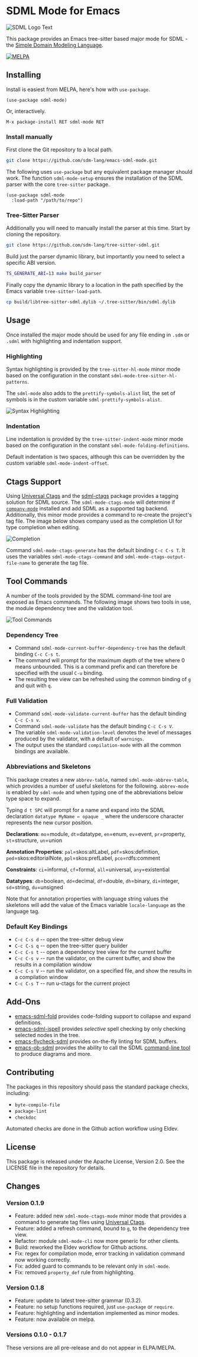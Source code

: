 # SDML Mode for Emacs

![SDML Logo Text](https://raw.githubusercontent.com/sdm-lang/.github/main/profile/horizontal-text.svg)

This package provides an Emacs tree-sitter based major mode for SDML - the
[Simple Domain Modeling Language](https://github.com/sdm-lang/tree-sitter-sdml).

[![MELPA](https://melpa.org/packages/sdml-mode-badge.svg)](https://melpa.org/#/sdml-mode)

## Installing

Install is easiest from MELPA, here's how with `use-package`.

```elisp
(use-package sdml-mode)
```

Or, interactively.

    M-x package-install RET sdml-mode RET

### Install manually

First clone the Git repository to a local path.

```bash
git clone https://github.com/sdm-lang/emacs-sdml-mode.git
```

The following uses `use-package` but any equivalent package manager should work.
The function `sdml-mode-setup` ensures the installation of the SDML parser with
the core `tree-sitter` package.

```elisp
(use-package sdml-mode
  :load-path "/path/to/repo")
```

### Tree-Sitter Parser

Additionally you will need to manually install the parser at this time. Start by
cloning the repository.

```bash
git clone https://github.com/sdm-lang/tree-sitter-sdml.git
```

Build just the parser dynamic library, but importantly you need to select a
specific ABI version.

```bash
TS_GENERATE_ABI=13 make build_parser
```

Finally copy the dynamic library to a location in the path specified by the
Emacs variable `tree-sitter-load-path`.

```bash
cp build/libtree-sitter-sdml.dylib ~/.tree-sitter/bin/sdml.dylib
```

## Usage

Once installed the major mode should be used for any file ending in `.sdm` or
`.sdml` with highlighting and indentation support.

### Highlighting

Syntax highlighting is provided by the `tree-sitter-hl-mode` minor mode based on
the configuration in the constant `sdml-mode-tree-sitter-hl-patterns`.

The `sdml-mode` also adds to the `prettify-symbols-alist` list, the set of symbols
is in the custom variable `sdml-prettify-symbols-alist`.

![Syntax Highlighting](./images/emacs-editing.png)

### Indentation

Line indentation is provided by the `tree-sitter-indent-mode` minor mode based on
the configuration in the constant `sdml-mode-folding-definitions`.

Default indentation is two spaces, although this can be overridden by the custom
variable `sdml-mode-indent-offset`.

## Ctags Support

Using [Universal Ctags](https://ctags.io) and the [sdml-ctags](https://github.com/sdm-lang/sdml-ctags) package provides a tagging solution for
SDML source. The `sdml-mode-ctags-mode` will determine if [`company-mode`](https://company-mode.github.io/) installed
and add SDML as a supported tag backend. Additionally, this minor mode provides
a command to re-create the project's tag file. The image below shows company
used as the completion UI for type completion when editing.

![Completion](./images/emacs-completion.png)

Command `sdml-mode-ctags-generate` has the default binding `C-c C-s T`. It uses the
variables `sdml-mode-ctags-command` and `sdml-mode-ctags-output-file-name` to
generate the tag file.

## Tool Commands

A number of the tools provided by the SDML command-line tool are exposed as
Emacs commands. The following image shows two tools in use, the module
dependency tree and the validation tool.

![Tool Commands](./images/emacs-tools.png)

### Dependency Tree

* Command `sdml-mode-current-buffer-dependency-tree` has the default binding `C-c
  C-s t`.
* The command will prompt for the maximum depth of the tree where 0 means
  unbounded. This is a command prefix and can therefore be specified with the
  usual `C-u` binding.
* The resulting tree view can be refreshed using the common binding of `g` and quit
  with `q`.

### Full Validation

* Command `sdml-mode-validate-current-buffer` has the default binding `C-c C-s v`.
* Command `sdml-mode-validate` has the default binding `C-c C-s V`.
* The variable `sdml-mode-validation-level` denotes the level of messages produced
  by the validator, with a default of `warnings`.
* The output uses the standard `compilation-mode` with all the common bindings are
  available.

### Abbreviations and Skeletons

This package creates a new `abbrev-table`, named `sdml-mode-abbrev-table`, which
provides a number of useful skeletons for the following. `abbrev-mode` is enabled
by `sdml-mode` and when typing one of the abbreviations below type space to
expand.

Typing `d t SPC` will prompt for a name and expand into the SDML declaration
`datatype MyName ← opaque _` where the underscore character represents the new
cursor position.

**Declarations**: `mo`=module, `dt`=datatype, `en`=enum, `ev`=event, `pr`=property,
`st`=structure, `un`=union

**Annotation Properties**: `pal`=skos:altLabel, `pdf`=skos:definition,
`ped`=skos:editorialNote, `ppl`=skos:prefLabel, `pco`=rdfs:comment

**Constraints**: `ci`=informal, `cf`=formal, `all`=universal, `any`=existential

**Datatypes**: `db`=boolean, `dd`=decimal, `df`=double, `dh`=binary, `di`=integer, `sd`=string,
`du`=unsigned

Note that for annotation properties with language string values the skeletons
will add the value of the Emacs variable `locale-language` as the language tag.

### Default Key Bindings

* `C-c C-s d` -- open the tree-sitter debug view
* `C-c C-s q` -- open the tree-sitter query builder
* `C-c C-s t` -- open a dependency tree view for the current buffer
* `C-c C-s v` -- run the validator, on the current buffer, and show the results in
  a compilation window
* `C-c C-s V` -- run the validator, on a specified file, and show the results in
  a compilation window
* `C-c C-s T` -- run u-ctags for the current project

## Add-Ons

* [emacs-sdml-fold](https://github.com/sdm-lang/emacs-sdml-fold) provides code-folding support to collapse and expand
  definitions.
* [emacs-sdml-ispell](https://github.com/sdm-lang/emacs-sdml-ispell) provides *selective* spell checking by only checking selected
  nodes in the tree.
* [emacs-flycheck-sdml](https://github.com/sdm-lang/emacs-flycheck-sdml) provides on-the-fly linting for SDML buffers.
* [emacs-ob-sdml](https://github.com/sdm-lang/emacs-ob-sdml) provides the ability to call the SDML [command-line tool](https://github.com/sdm-lang/rust-sdml) to
  produce diagrams and more.

## Contributing

The packages in this repository should pass the standard package checks,
including:

* `byte-compile-file`
* `package-lint`
* `checkdoc`

Automated checks are done in the Github action workflow using Eldev.

## License

This package is released under the Apache License, Version 2.0. See the LICENSE
file in the repository for details.

## Changes

### Version 0.1.9

* Feature: added new `sdml-mode-ctags-mode` minor mode that provides a command to
  generate tag files using [Universal Ctags](https://ctags.io/).
* Feature: added a refresh command, bound to `g`, to the dependency tree view.
* Refactor: module `sdml-mode-cli` now more generic for other clients.
* Build: reworked the Eldev workflow for Github actions.
* Fix: regex for compilation mode, error tracking in validation command now
  working correctly.
* Fix: added guard to commands to be relevant only in `sdml-mode`.
* Fix: removed `property_def` rule from highlighting.

### Version 0.1.8

* Feature: update to latest tree-sitter grammar (0.3.2).
* Feature: no setup functions required, just `use-package` or `require`.
* Feature: highlighting and indentation implemented as minor modes.
* Feature: now available on melpa.

### Versions 0.1.0 - 0.1.7

These versions are all pre-release and do not appear in ELPA/MELPA.
